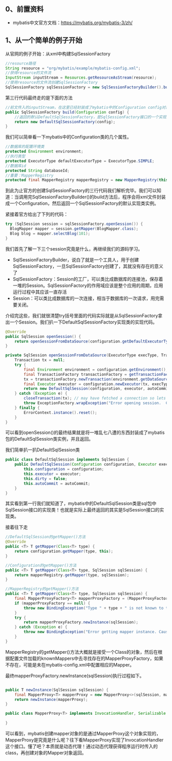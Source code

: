 ## 0、前置资料

- mybatis中文官方文档：https://mybatis.org/mybatis-3/zh/







## 1、从一个简单的例子开始

从官网的例子开始：从xml中构建SqlSessionFactory

```java
//resource路径
String resource = "org/mybatis/example/mybatis-config.xml";
//获得resource的文件流
InputStream inputStream = Resources.getResourceAsStream(resource);
//使用resource的文件流创建SqlSessionFactory
SqlSessionFactory sqlSessionFactory = new SqlSessionFactoryBuilder().build(inputStream);
```

第三行代码最终走的是下面的方法

```java
//前文传入的inputStream，在这里已经封装成了mybatis中的Configuration config对象
public SqlSessionFactory build(Configuration config) {
    //返回的默认DefaultSqlSessionFactory，是SqlSessionFactory接口的一个实现类
    return new DefaultSqlSessionFactory(config);
}
```

我们可以简单看一下mybatis中的Configuration类的几个属性。

```java
//数据库的配置环境类
protected Environment environment;
//执行类型
protected ExecutorType defaultExecutorType = ExecutorType.SIMPLE;
//数据库id
protected String databaseId;
//重要：MapperRegistry
protected final MapperRegistry mapperRegistry = new MapperRegistry(this);
```

到此为止官方的创建SqlSessionFactory的三行代码我们解析完毕。我们可以知道：当调用完SqlSessionFactoryBuilder()的build方法后，程序会将xml文件封装成一个Configuration，然后返回一个SqlSessionFactory的默认实现类实例。

紧接着官方给出了下列的代码：

```java
try (SqlSession session = sqlSessionFactory.openSession()) {
  BlogMapper mapper = session.getMapper(BlogMapper.class);
  Blog blog = mapper.selectBlog(101);
}
```

我们首先了解一下三个session究竟是什么，再继续我们的源码学习。

- SqlSessionFactoryBuilder，说白了就是一个工具人，用于创建SqlSessionFactory，一旦SqlSessionFactory创建了，其就没有存在的意义了
- SqlSessionFactory：Session的工厂，可以类比成数据库的连接池，保存着一堆的Session。SqlSessionFactory的作用域应该是整个应用的周期，应用运行过程中其应该一直存活
- Session：可以类比成数据库的一次连接，相当于数据库的一次请求，用完需要关闭。

介绍完这些，我们就很清楚try括号里面的代码实际就是从SqlSessionFactory拿出一个Session。我们扒一下DefaultSqlSessionFactory实现类的实现代码。

```java
@Override
public SqlSession openSession() {
    return openSessionFromDataSource(configuration.getDefaultExecutorType(), null, false);
}

private SqlSession openSessionFromDataSource(ExecutorType execType, TransactionIsolationLevel level, boolean autoCommit) {
    Transaction tx = null;
    try {
        final Environment environment = configuration.getEnvironment();
        final TransactionFactory transactionFactory = getTransactionFactoryFromEnvironment(environment);
        tx = transactionFactory.newTransaction(environment.getDataSource(), level, autoCommit);
        final Executor executor = configuration.newExecutor(tx, execType);
        return new DefaultSqlSession(configuration, executor, autoCommit);
    } catch (Exception e) {
        closeTransaction(tx); // may have fetched a connection so lets call close()
        throw ExceptionFactory.wrapException("Error opening session.  Cause: " + e, e);
    } finally {
        ErrorContext.instance().reset();
    }
}
```

可以看到openSession()的最终结果就是将一堆乱七八遭的东西封装成了mybatis包的DefaultSqlSession类实例，并且返回。

我们简单扒一扒DefaultSqlSession类

```java
public class DefaultSqlSession implements SqlSession {
    public DefaultSqlSession(Configuration configuration, Executor executor, boolean autoCommit) {
        this.configuration = configuration;
        this.executor = executor;
        this.dirty = false;
        this.autoCommit = autoCommit;
    }  
}
```

其实看到第一行我们就知道了，mybatis中的DefaultSqlSession类是sql包中SqlSession接口的实现类！也就是实际上最终返回的其实是SqlSession接口的实现类。

接着往下走

```java
//DefaultSqlSession的getMapper()方法
@Override
public <T> T getMapper(Class<T> type) {
    return configuration.getMapper(type, this);
}

//Configuration的getMapper()方法
public <T> T getMapper(Class<T> type, SqlSession sqlSession) {
    return mapperRegistry.getMapper(type, sqlSession);
}

//MapperRegistry的getMapper()方法
public <T> T getMapper(Class<T> type, SqlSession sqlSession) {
    final MapperProxyFactory<T> mapperProxyFactory = (MapperProxyFactory<T>) knownMappers.get(type);
    if (mapperProxyFactory == null) {
        throw new BindingException("Type " + type + " is not known to the MapperRegistry.");
    }
    try {
        return mapperProxyFactory.newInstance(sqlSession);
    } catch (Exception e) {
        throw new BindingException("Error getting mapper instance. Cause: " + e, e);
    }
}
```

MapperRegistry的getMapper()方法大概就是接受一个Class的对象，然后在根据配置文件加载的knownMappers中去寻找存在的MapperProxyFactory，如果不存在，可能是未在mybatis-config.xml中配置相应的Mapper。

最终mapperProxyFactory.newInstance(sqlSession)执行过程如下。

```java

public T newInstance(SqlSession sqlSession) {
    final MapperProxy<T> mapperProxy = new MapperProxy<>(sqlSession, mapperInterface, methodCache);
    return newInstance(mapperProxy);
}

public class MapperProxy<T> implements InvocationHandler, Serializable {
    
}
```

可以看到，mybatis创建mapper对象的是通过MapperProxy这个对象实现的，MapperProxy是究竟是什么呢？往下看MapperProxy实现了InvocationHandler这个接口。懂了吧？本质就是动态代理！通过动态代理获得程序运行时传入的class，再创建对象的Mapper对象返回。


















